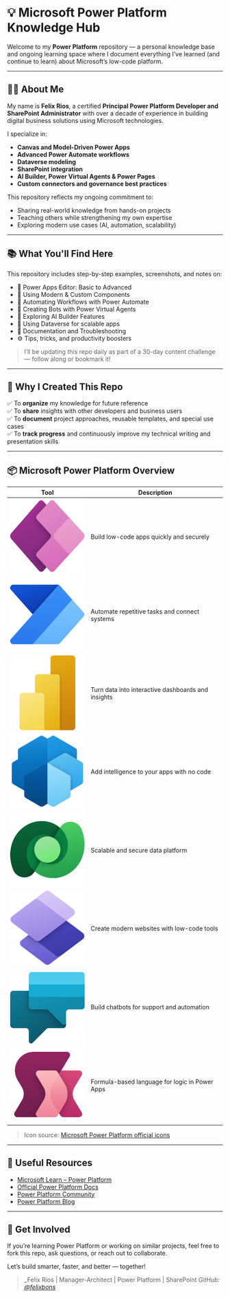 # 💡 Microsoft Power Platform Knowledge Hub

Welcome to my **Power Platform** repository — a personal knowledge base and ongoing learning space where I document everything I’ve learned (and continue to learn) about Microsoft’s low-code platform.

---

## 👨‍💻 About Me

My name is **Felix Rios**, a certified **Principal Power Platform Developer and SharePoint Administrator** with over a decade of experience in building digital business solutions using Microsoft technologies.

I specialize in:
- **Canvas and Model-Driven Power Apps**
- **Advanced Power Automate workflows**
- **Dataverse modeling**
- **SharePoint integration**
- **AI Builder, Power Virtual Agents & Power Pages**
- **Custom connectors and governance best practices**

This repository reflects my ongoing commitment to:
- Sharing real-world knowledge from hands-on projects
- Teaching others while strengthening my own expertise
- Exploring modern use cases (AI, automation, scalability)

---

## 📚 What You'll Find Here

This repository includes step-by-step examples, screenshots, and notes on:

- 🧱 Power Apps Editor: Basic to Advanced
- 🧩 Using Modern & Custom Components
- 🔁 Automating Workflows with Power Automate
- 💬 Creating Bots with Power Virtual Agents
- 🤖 Exploring AI Builder Features
- 🧠 Using Dataverse for scalable apps
- 📄 Documentation and Troubleshooting
- ⚙️ Tips, tricks, and productivity boosters

> I’ll be updating this repo daily as part of a 30-day content challenge — follow along or bookmark it!

---

## 📌 Why I Created This Repo

✅ To **organize** my knowledge for future reference  
✅ To **share** insights with other developers and business users  
✅ To **document** project approaches, reusable templates, and special use cases  
✅ To **track progress** and continuously improve my technical writing and presentation skills  

---

## 📦 Microsoft Power Platform Overview

| Tool                  | Description                                                                 |
|-----------------------|-----------------------------------------------------------------------------|
| ![Power Apps](/PowerPlatform/assets/PowerApps_scalable.svg) | Build low-code apps quickly and securely |
| ![Power Automate](/PowerPlatform/assets/PowerAutomate_scalable.svg) | Automate repetitive tasks and connect systems |
| ![Power BI](/PowerPlatform/assets/PowerBI_scalable.svg) | Turn data into interactive dashboards and insights |
| ![AI Builder](/PowerPlatform/assets/AIBuilder_scalable.svg) | Add intelligence to your apps with no code |
| ![Dataverse](/PowerPlatform/assets/Dataverse_scalable.svg) | Scalable and secure data platform |
| ![Power Pages](/PowerPlatform/assets/PowerPages_scalable.svg) | Create modern websites with low-code tools |
| ![Power Virtual Agents](/PowerPlatform/assets/PowerVirtualAgents_scalable.svg) | Build chatbots for support and automation |
| ![Power Fx](/PowerPlatform/assets/PowerFx_scalable.svg) | Formula-based language for logic in Power Apps |

> Icon source: [Microsoft Power Platform official icons](https://learn.microsoft.com/en-us/power-platform/guidance/icons)

---

## 🔗 Useful Resources

- [Microsoft Learn – Power Platform](https://learn.microsoft.com/en-us/training/powerplatform/)
- [Official Power Platform Docs](https://learn.microsoft.com/en-us/power-platform/)
- [Power Platform Community](https://powerusers.microsoft.com/)
- [Power Platform Blog](https://powerplatform.microsoft.com/en-us/blog/)

---

## 🙌 Get Involved

If you’re learning Power Platform or working on similar projects, feel free to fork this repo, ask questions, or reach out to collaborate.

Let’s build smarter, faster, and better — together!

> _Felix Rios | Manager-Architect | Power Platform | SharePoint
> _GitHub: [@felixbons](https://github.com/felixbons)_